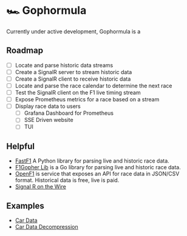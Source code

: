 # 🏎️ Gophormula

Currently under active development, Gophormula is a 

## Roadmap

 - [ ] Locate and parse historic data streams
 - [ ] Create a SignalR server to stream historic data
 - [ ] Create a SignalR client to receive historic data
 - [ ] Locate and parse the race calendar to determine the next race
 - [ ] Test the SignalR client on the F1 live timing stream
 - [ ] Expose Prometheus metrics for a race based on a stream
 - [ ] Display race data to users
   - [ ] Grafana Dashboard for Prometheus
   - [ ] SSE Driven website
   - [ ] TUI

## Helpful

 - [FastF1](https://docs.fastf1.dev/) A Python library for parsing live and historic race data.
 - [F1Gopher Lib](https://github.com/f1gopher/f1gopherlib) is a Go library for parsing live and historic race data.
 - [OpenF1](https://openf1.org/) is service that exposes an API for race data in JSON/CSV format. Historical data is free, live is paid. 
 - [Signal R on the Wire](https://blog.3d-logic.com/2015/03/29/signalr-on-the-wire-an-informal-description-of-the-signalr-protocol/)

## Examples

 - [Car Data](https://livetiming.formula1.com/static/2021/2021-04-18_Emilia_Romagna_Grand_Prix/2021-04-18_Race/CarData.z.jsonStream)
 - [Car Data Decompression](https://github.com/theOehrly/Fast-F1/issues/24)
